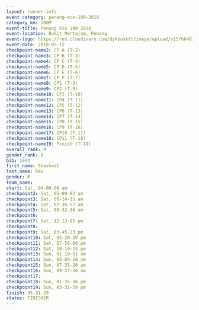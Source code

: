 ```yaml
--- 
layout: runner-info 
event_category: penang-eco-100-2018 
category_km: 100M 
event-title: Penang Eco 100 2018 
event-location: Bukit Mertajam, Penang 
event-logo: https://res.cloudinary.com/dykbosktl/image/upload/v1576648106/Logo/Logo_lovxhg.jpg 
event-date: 2018-05-12 
checkpoint-name2: CP A (T-2) 
checkpoint-name3: CP B (T-3) 
checkpoint-name4: CP C (T-4) 
checkpoint-name5: CP D (T-5) 
checkpoint-name6: CP E (T-6) 
checkpoint-name7: CP F (T-7) 
checkpoint-name8: CP1 (T-8) 
checkpoint-name9: CP2 (T-9) 
checkpoint-name10: CP3 (T-10) 
checkpoint-name11: CP4 (T-11) 
checkpoint-name12: CP5 (T-12) 
checkpoint-name13: CP6 (T-13) 
checkpoint-name14: CP7 (T-14) 
checkpoint-name15: CP8 (T-15) 
checkpoint-name16: CP9 (T-16) 
checkpoint-name17: CP10 (T-17) 
checkpoint-name18: CP11 (T-18) 
checkpoint-name19: Finish (T-19) 
overall_rank: 9
gender_rank: 8
bib: 1693
first_name: Shashwat
last_name: Rao
gender: M
team_name: 
start: Sat, 04-00-00 am
checkpoint2: Sat, 05-09-03 am
checkpoint3: Sat, 06-14-13 am
checkpoint4: Sat, 07-36-57 am
checkpoint5: Sat, 09-32-36 am
checkpoint6: 
checkpoint7: Sat, 12-13-05 pm
checkpoint8: 
checkpoint9: Sat, 03-45-23 pm
checkpoint10: Sat, 05-20-39 pm
checkpoint11: Sat, 07-56-00 pm
checkpoint12: Sat, 10-19-15 pm
checkpoint13: Sun, 01-10-51 am
checkpoint14: Sun, 05-09-16 am
checkpoint15: Sun, 07-35-20 am
checkpoint16: Sun, 09-37-36 am
checkpoint17: 
checkpoint18: Sun, 01-35-36 pm
checkpoint19: Sun, 03-31-29 pm
finish: 35-31-29
status: FINISHER
--- 
```

